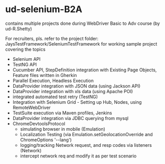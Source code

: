 # ud-selenium-B2A
contains multiple projects done during WebDriver Basic to Adv course (by ud-R.Shetty)

For recruiters, pls. refer to the project folder: JaysTestFramework/SeleniumTestFramework for working sample project covering the topics 
- Selenium API
- TestNG API
- Cucumber API, StepDefinition integration with Existing Page Objects, Feature files written in Gherkin
- Parallel Execution, Headless Execution
- DataProvider integration with JSON data (using Jackson API)
- DataProvider integration with xls data (using Apache POI)
- integrated automated test retry (TestNG)
- Integration with Selenium Grid - Setting up Hub, Nodes, using RemoteWebDriver
- TestSuite execution via Maven profiles, Jenkins
- DataProvider integration via JDBC querying from mysql
- ChromeDevtoolsProtocol
  - simulating browser in mobile (Emulation)
  - Localization Testing (via Emulation.setGeolocationOverride and ChromeOptions '--lang')
  - logging/tracking Network request, and resp codes via listeners (Network)
  - intercept network req and modify it as per test scenario
